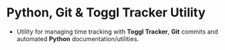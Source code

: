 # Python, Git & Toggl Tracker Utility

- Utility for managing time tracking with **Toggl Tracker**, **Git** commits and automated **Python** documentation/utilities.